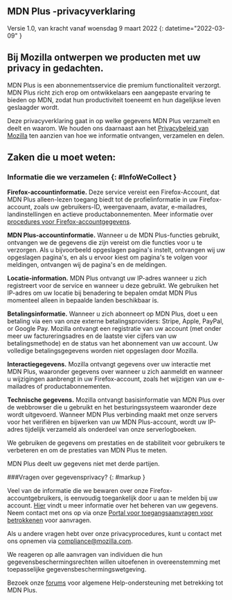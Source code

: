 ﻿## <span class="privacy-header-firefox">MDN Plus</span> <span class="privacy-header-policy">-privacyverklaring</span>

Versie 1.0, van kracht vanaf woensdag 9 maart 2022
{: datetime="2022-03-09" }

## Bij Mozilla ontwerpen we producten met uw privacy in gedachten.

MDN Plus is een abonnementsservice die premium functionaliteit verzorgt. MDN Plus richt zich erop om ontwikkelaars een aangepaste ervaring te bieden op MDN, zodat hun productiviteit toeneemt en hun dagelijkse leven geslaagder wordt.

Deze privacyverklaring gaat in op welke gegevens MDN Plus verzamelt en deelt en waarom. We houden ons daarnaast aan het [Privacybeleid van Mozilla](https://www.mozilla.org/privacy/) ten aanzien van hoe we informatie ontvangen, verzamelen en delen.

## Zaken die u moet weten:

### Informatie die we verzamelen {: #InfoWeCollect }

__Firefox-accountinformatie.__ Deze service vereist een Firefox-Account, dat MDN Plus alleen-lezen toegang biedt tot de profielinformatie in uw Firefox-account, zoals uw gebruikers-ID, weergavenaam, avatar, e-mailadres, landinstellingen en actieve productabonnementen. Meer informatie over [procedures voor Firefox-accountgegevens](https://www.mozilla.org/privacy/firefox/#firefox-accounts-join-firefox).

__MDN Plus-accountinformatie.__ Wanneer u de MDN Plus-functies gebruikt, ontvangen we de gegevens die zijn vereist om die functies voor u te verzorgen. Als u bijvoorbeeld opgeslagen pagina's instelt, ontvangen wij uw opgeslagen pagina's, en als u ervoor kiest om pagina's te volgen voor meldingen, ontvangen wij de pagina's en de meldingen.

__Locatie-information.__ MDN Plus ontvangt uw IP-adres wanneer u zich registreert voor de service en wanneer u deze gebruikt. We gebruiken het IP-adres om uw locatie bij benadering te bepalen omdat MDN Plus momenteel alleen in bepaalde landen beschikbaar is.

__Betalingsinformatie.__ Wanneer u zich abonneert op MDN Plus, doet u een betaling via een van onze externe betalingsproviders: Stripe, Apple, PayPal, or Google Pay. Mozilla ontvangt een registratie van uw account (met onder meer uw factureringsadres en de laatste vier cijfers van uw betalingsmethode) en de status van het abonnement van uw account. Uw volledige betalingsgegevens worden niet opgeslagen door Mozilla.

__Interactiegegevens.__ Mozilla ontvangt gegevens over uw interactie met MDN Plus, waaronder gegevens over wanneer u zich aanmeldt en wanneer u wijzigingen aanbrengt in uw Firefox-account, zoals het wijzigen van uw e-mailadres of productabonnementen.

__Technische gegevens.__ Mozilla ontvangt basisinformatie van MDN Plus over de webbrowser die u gebruikt en het besturingssysteem waaronder deze wordt uitgevoerd. Wanneer MDN Plus verbinding maakt met onze servers voor het verifiëren en bijwerken van uw MDN Plus-account, wordt uw IP-adres tijdelijk verzameld als onderdeel van onze serverlogboeken. 

We gebruiken de gegevens om prestaties en de stabiliteit voor gebruikers te verbeteren en om de prestaties van MDN Plus te meten.

MDN Plus deelt uw gegevens niet met derde partijen.

###Vragen over gegevensprivacy? {: #markup }

Veel van de informatie die we bewaren over onze Firefox-accountgebruikers, is eenvoudig toegankelijk door u aan te melden bij uw account. [Hier](https://support.mozilla.org/products/privacy-and-security/user-control) vindt u meer informatie over het beheren van uw gegevens. Neem contact met ons op via onze [Portal voor toegangsaanvragen voor betrokkenen](https://privacyportal.onetrust.com/webform/1350748f-7139-405c-8188-22740b3b5587/4ba08202-2ede-4934-a89e-f0b0870f95f0) voor aanvragen.

Als u andere vragen hebt over onze privacyprocedures, kunt u contact met ons opnemen via compliance@mozilla.com.

We reageren op alle aanvragen van individuen die hun gegevensbeschermingsrechten willen uitoefenen in overeenstemming met toepasselijke gegevensbeschermingswetgeving.

Bezoek onze [forums](https://support.mozilla.org/) voor algemene Help-ondersteuning met betrekking tot MDN Plus.
